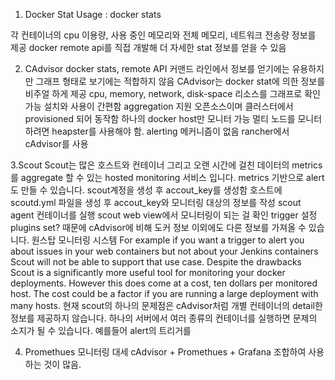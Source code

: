 1. Docker Stat
Usage : docker stats

각 컨테이너의 cpu 이용량, 사용 중인 메모리와 전체 메모리, 네트워크 전송량 정보를 제공
docker remote api를 직접 개발해 더 자세한 stat 정보를 얻을 수 있음

2. CAdvisor
docker stats, remote API 커맨드 라인에서 정보를 얻기에는 유용하지만 그래프 형태로 보기에는 적합하지 않음
CAdvisor는 docker stat에 의한 정보를 비주얼 하게 제공
cpu, memory, network, disk-space 리소스를 그래프로 확인 가능
설치와 사용이 간편함
aggregation 지원
오픈소스이며 클러스터에서 provisioned 되어 동작함
하나의 docker host만 모니터 가능
멀티 노드를 모니터 하려면 heapster를 사용해야 함.
alerting 메커니즘이 없음
rancher에서 cAdvisor를 사용

3.Scout
Scout는 많은 호스트와 컨테이너 그리고 오랜 시간에 걸친 데이터의 metrics를 aggregate 할 수 있는 hosted monitoring 서비스 입니다. metrics 기반으로 alert도 만들 수 있습니다.
scout계정을 생성 후 accout_key를 생성함
호스트에 scoutd.yml 파일을 생성 후 accout_key와 모니터링 대상의 정보를 작성
scout agent 컨테이너를 실행
scout web view에서 모니터링이 되는 걸 확인
trigger 설정
plugins set? 때문에 cAdvisor에 비해 도커 정보 이외에도 다른 정보를 가져올 수 있습니다.
원스탑 모니터링 시스템
For example if you want a trigger to alert you about issues in your web containers but not about your Jenkins containers Scout will not be able to support that use case. Despite the drawbacks Scout is a significantly more useful tool for monitoring your docker deployments. However this does come at a cost, ten dollars per monitored host. The cost could be a factor if you are running a large deployment with many hosts.
현재 scout의 하나의 문제점은 cAdvisor처럼 개별 컨테이너의 detail한 정보를 제공하지 않습니다. 하나의 서버에서 여러 종류의 컨테이너를 실행하면 문제의 소지가 될 수 있습니다. 예를들어 alert의 트리거를

4. Promethues
모니터링 대세
cAdvisor + Promethues + Grafana 조합하여 사용하는 것이 많음.
